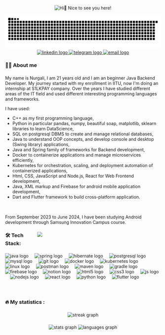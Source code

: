 <br clear="both">
<p align="center">
  <img src="https://readme-typing-svg.demolab.com/?lines=Hi+%F0%9F%91%8B+Nice+to+see+you+here!;&font=Fira%20Code&center=true&width=550&height=80&duration=4000&pause=1000&color=696969&size=30" alt="Hi👋 Nice to see you here!">
</p>

<picture>
  <img alt="github-snake" src="https://github.com/khatep/khatep/blob/output/github-contribution-grid-snake-dark.svg" />
</picture>

<div align="center">
  <a href="https://www.linkedin.com/in/nurgali-khatep-432746276/" target="_blank">
    <img src="https://img.shields.io/static/v1?message=LinkedIn&logo=linkedin&label=&color=0069a0&logoColor=white&labelColor=&style=for-the-badge" height="25" alt="linkedin logo"  />
  </a>
  <a href="https://t.me/khatepnurgali" target="_blank">
    <img src="https://img.shields.io/static/v1?message=Telegram&logo=telegram&label=&color=2CA5E0&logoColor=white&labelColor=&style=for-the-badge" height="25" alt="telegram logo"  />
  </a>
<!-- <a href="https://web.telegram.im/#@khatepnurgali" target="_blank">
    <img src="https://img.shields.io/static/v1?message=Telegram-Web&logo=telegram&label=&color=2CA5E0&logoColor=white&labelColor=&style=for-the-badge" height="25" alt="telegram logo"  />
  </a> -->
  <a href="mailto:nurgali.khatep@gmail.com" target="_blank">
    <img src="https://img.shields.io/static/v1?message=Email&logo=gmail&label=&color=EA4335&logoColor=white&labelColor=&style=for-the-badge" height="25" alt="email logo"  />
  </a>
<!--   <a href="https://wa.me/+7711134882" target="_blank">
    <img src="https://img.shields.io/static/v1?message=WhatsApp&logo=whatsapp&label=&color=25D366&logoColor=white&labelColor=&style=for-the-badge" height="25" alt="whatsapp logo" />
</a> -->
</div>

###

<h3 align="left">👩‍💻  About me</h3>

###

<p align="left">My name is Nurgali, I am 21 years old and I am an beginner Java Backend Developer. My journey started with my enrollment in IITU, now I'm doing an internship at S1LKPAY company. Over the years I have studied different areas of the IT field and used different interesting programming languages and frameworks. 

I have used: <br/>
- C++ as my first programming language, <br/>
- Python in particular pandas, numpy, beautiful soap, matplotlib, sklearn libraries to learn DataScience, <br/>
- SQL on postgresql DBMS to create and manage relational databases, <br/>
- Java to understand OOP concepts, and develop console and desktop (Swing library) applications, <br/>
- Java and Spring family of frameworks for Backend development, <br/>
- Docker to containerize applications and manage microservices efficiently, <br/>
- Kubernetes for orchestration, scaling, and deployment automation of containerized applications, <br/>
- Html, CSS, JavaScript and Node.js, React for Web Frontend development, <br/>
- Java, XML markup and Firebase for android mobile application development, <br/> 
- Dart and Flutter framework to build cross-platform application. <br/>
<br/>
<br/>
From September 2023 to June 2024, I have been studying Android development through Samsung Innovation Campus course. 
</p>

###


<img align='right' src="https://media.giphy.com/media/836HiJc7pgzy8iNXCn/giphy.gif" width="400" />

###
<h3 align="left">🛠 Tech Stack:</h3>

###

<div align="left">
  <img src="https://skillicons.dev/icons?i=java" height="40" alt="java logo"  />
  <img width="12" />
   <img src="https://skillicons.dev/icons?i=spring" height="40" alt="spring logo"  />
  <img width="12" />
  <img src="https://skillicons.dev/icons?i=hibernate" height="40" alt="hibernate logo"  />
  <img width="12" />
  <img src="https://skillicons.dev/icons?i=postgres" height="40" alt="postgresql logo"  />
  <img width="12" />
  <img src="https://skillicons.dev/icons?i=mysql" height="40" alt="mysql logo"  />
  <img width="12" />
  <img src="https://skillicons.dev/icons?i=git" height="40" alt="git logo"  />
  <img width="12" />
  <img src="https://skillicons.dev/icons?i=docker" height="40" alt="docker logo"  />
  <img width="12" />
  <img src="https://skillicons.dev/icons?i=kubernetes" height="40" alt="kubernetes logo"  />
  <img width="12" />
  <img src="https://skillicons.dev/icons?i=linux" height="40" alt="linux logo"  />
  <img width="12" />
  <img src="https://skillicons.dev/icons?i=postman" height="40" alt="postman logo"  />
  <img width="12" />
  <img src="https://skillicons.dev/icons?i=maven" height="40" alt="maven logo"  />
  <img width="12" />
  <img src="https://skillicons.dev/icons?i=gradle" height="40" alt="gradle logo"  />
  <img width="12" />
  <img src="https://skillicons.dev/icons?i=firebase" height="40" alt="firebase logo"  />
  <img width="12" />
  <img src="https://skillicons.dev/icons?i=notion" height="40" alt="notion logo"  />
  <img width="12" />
  <img src="https://skillicons.dev/icons?i=html" height="40" alt="html5 logo"  />
  <img width="12" />
  <img src="https://skillicons.dev/icons?i=css" height="40" alt="css3 logo"  />
  <img width="12" />
  <img src="https://skillicons.dev/icons?i=js" height="40" alt="js logo"  />
  <img width="12" />
  <img src="https://skillicons.dev/icons?i=nodejs" height="40" alt="nodejs logo"  />
  <img width="12" />
  <img src="https://skillicons.dev/icons?i=react" height="40" alt="react logo"  />
  <img width="12" />
  <img src="https://skillicons.dev/icons?i=py" height="40" alt="python logo"  />
  <img width="12" />
  <img src="https://skillicons.dev/icons?i=flutter" height="40" alt="flutter logo"  />

</div>

###
<br/>
<h3 align="left">🔥   My statistics :</h3>

###

<div align="center">
  <img src="https://streak-stats.demolab.com?user=khatep&locale=en&mode=daily&theme=dark&hide_border=false&border_radius=5&order=3" height="220" alt="streak graph"  />
</div>

###

<div align="center">
  <img src="https://github-readme-stats.vercel.app/api?username=khatep&hide_title=false&hide_rank=false&show_icons=true&include_all_commits=true&count_private=true&disable_animations=false&theme=dracula&locale=en&hide_border=false&order=1" height="150" alt="stats graph"  />
  <img src="https://github-readme-stats.vercel.app/api/top-langs?username=khatep&locale=en&hide_title=false&layout=compact&card_width=320&langs_count=5&theme=dracula&hide_border=false&order=2" height="150" alt="languages graph"  />
</div>

###
